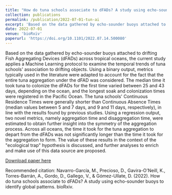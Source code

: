 ```yaml
---
title: "How do tuna schools associate to dFADs? A study using echo-sounder buoys to identify global patterns"
collection: publications
permalink: /publication/2022-07-01-tun-ai
excerpt: 'Based on the data gathered by echo-sounder buoys attached to drifting Fish Aggregating Devices (dFADs) across tropical oceans, the current study applies a Machine Learning protocol to examine the temporal trends of tuna schools' association to drifting objects.'
date: 2022-07-01
venue: 'bioRxiv'
paperurl: 'https://doi.org/10.1101/2022.07.14.500080'
---
```

Based on the data gathered by echo-sounder buoys attached to drifting Fish Aggregating Devices (dFADs) across tropical oceans, the current study applies a Machine Learning protocol to examine the temporal trends of tuna schools' association to drifting objects. Using a binary output, metrics typically used in the literature were adapted to account for the fact that the entire tuna aggregation under the dFAD was considered. The median time it took tuna to colonize the dFADs for the first time varied between 25 and 43 days, depending on the ocean, and the longest soak and colonization times were registered in the Pacific Ocean. The tuna schools' Continuous Residence Times were generally shorter than Continuous Absence Times (median values between 5 and 7 days, and 9 and 11 days, respectively), in line with the results found by previous studies. Using a regression output, two novel metrics, namely aggregation time and disaggregation time, were estimated to obtain further insight into the symmetry of the aggregation process. Across all oceans, the time it took for the tuna aggregation to depart from the dFADs was not significantly longer than the time it took for the aggregation to form. The value of these results in the context of the "ecological trap" hypothesis is discussed, and further analyses to enrich and make use of this data source are proposed.

[Download paper here](https://doi.org/10.1101/2022.07.14.500080)

Recommended citation: Navarro-García, M., Precioso, D., Gavira-O'Neill, K., Torres-Barrán, A., Gordo, D., Gallego, V., & Gómez-Ullate, D. (2022). How do tuna schools associate to dFADs? A study using echo-sounder buoys to identify global patterns. bioRxiv.